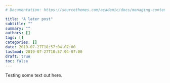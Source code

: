 ```yaml
---
# Documentation: https://sourcethemes.com/academic/docs/managing-content/

title: "A later post"
subtitle: ""
summary: ""
authors: []
tags: []
categories: []
date: 2019-07-27T18:57:04-07:00
lastmod: 2019-07-27T18:57:04-07:00
draft: true
toc: false
---
```


Testing some text out here.